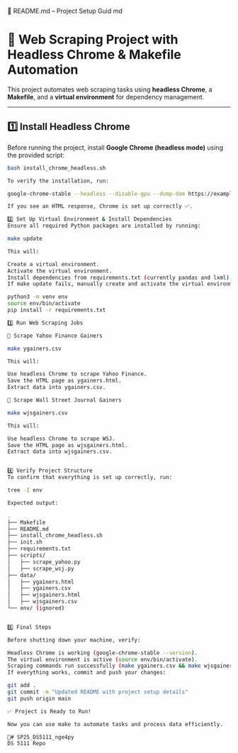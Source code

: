 🚀 README.md – Project Setup Guid
md
# 🚀 Web Scraping Project with Headless Chrome & Makefile Automation

This project automates web scraping tasks using **headless Chrome**, a **Makefile**, and a **virtual environment** for dependency management.

---

## **1️⃣ Install Headless Chrome**
Before running the project, install **Google Chrome (headless mode)** using the provided script:

```bash
bash install_chrome_headless.sh

To verify the installation, run:

google-chrome-stable --headless --disable-gpu --dump-dom https://example.com/

If you see an HTML response, Chrome is set up correctly ✅.

2️⃣ Set Up Virtual Environment & Install Dependencies
Ensure all required Python packages are installed by running:

make update

This will:

Create a virtual environment.
Activate the virtual environment.
Install dependencies from requirements.txt (currently pandas and lxml).
If make update fails, manually create and activate the virtual environment:

python3 -m venv env
source env/bin/activate
pip install -r requirements.txt

3️⃣ Run Web Scraping Jobs

🔹 Scrape Yahoo Finance Gainers

make ygainers.csv

This will:

Use headless Chrome to scrape Yahoo Finance.
Save the HTML page as ygainers.html.
Extract data into ygainers.csv.

🔹 Scrape Wall Street Journal Gainers

make wjsgainers.csv

This will:

Use headless Chrome to scrape WSJ.
Save the HTML page as wjsgainers.html.
Extract data into wjsgainers.csv.


4️⃣ Verify Project Structure
To confirm that everything is set up correctly, run:

tree -I env

Expected output:

.
├── Makefile
├── README.md
├── install_chrome_headless.sh
├── init.sh
├── requirements.txt
├── scripts/
│   ├── scrape_yahoo.py
│   ├── scrape_wsj.py
├── data/
│   ├── ygainers.html
│   ├── ygainers.csv
│   ├── wjsgainers.html
│   ├── wjsgainers.csv
└── env/ (ignored)


5️⃣ Final Steps

Before shutting down your machine, verify:

Headless Chrome is working (google-chrome-stable --version).
The virtual environment is active (source env/bin/activate).
Scraping commands run successfully (make ygainers.csv && make wjsgainers.csv).
If everything works, commit and push your changes:

git add .
git commit -m "Updated README with project setup details"
git push origin main

✅ Project is Ready to Run!

Now you can use make to automate tasks and process data efficiently. 

🚀# SP25_DS5111_nge4py
DS 5111 Repo
